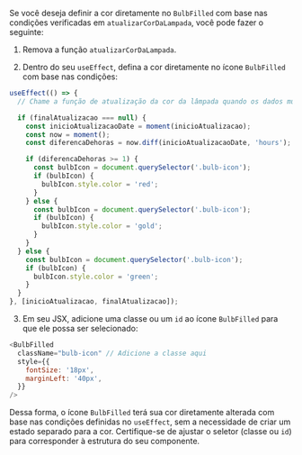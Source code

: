 Se você deseja definir a cor diretamente no `BulbFilled` com base nas condições verificadas em `atualizarCorDaLampada`, você pode fazer o seguinte:

1. Remova a função `atualizarCorDaLampada`.

2. Dentro do seu `useEffect`, defina a cor diretamente no ícone `BulbFilled` com base nas condições:

```javascript
useEffect(() => {
  // Chame a função de atualização da cor da lâmpada quando os dados mudarem

  if (finalAtualizacao === null) {
    const inicioAtualizacaoDate = moment(inicioAtualizacao);
    const now = moment();
    const diferencaDehoras = now.diff(inicioAtualizacaoDate, 'hours');

    if (diferencaDehoras >= 1) {
      const bulbIcon = document.querySelector('.bulb-icon');
      if (bulbIcon) {
        bulbIcon.style.color = 'red';
      }
    } else {
      const bulbIcon = document.querySelector('.bulb-icon');
      if (bulbIcon) {
        bulbIcon.style.color = 'gold';
      }
    }
  } else {
    const bulbIcon = document.querySelector('.bulb-icon');
    if (bulbIcon) {
      bulbIcon.style.color = 'green';
    }
  }
}, [inicioAtualizacao, finalAtualizacao]);
```

3. Em seu JSX, adicione uma classe ou um `id` ao ícone `BulbFilled` para que ele possa ser selecionado:

```javascript
<BulbFilled
  className="bulb-icon" // Adicione a classe aqui
  style={{
    fontSize: '18px',
    marginLeft: '40px',
  }}
/>
```

Dessa forma, o ícone `BulbFilled` terá sua cor diretamente alterada com base nas condições definidas no `useEffect`, sem a necessidade de criar um estado separado para a cor. Certifique-se de ajustar o seletor (classe ou `id`) para corresponder à estrutura do seu componente.
